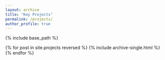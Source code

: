 ```yaml
---
layout: archive
title: "Key Projects"
permalink: /projects/
author_profile: true
---
```



<style>
a:link {
  text-decoration: none;
}
</style>

{% include base_path %}

{% for post in site.projects reversed %}
  {% include archive-single.html %}
{% endfor %}